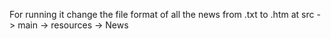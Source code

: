 For running it change the file format of all the news from .txt to .htm at 
src -> main -> resources -> News
